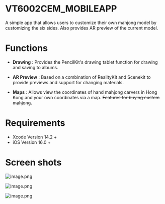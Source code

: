 # VT6002CEM_MOBILEAPP
A simple app that allows users to customize their own mahjong model by customizing the six sides. Also provides AR preview of the current model.




# Functions
* __Drawing__ : Provides the PencilKit's drawing tablet function for drawing and saving to albums.

* __AR Preview__ : Based on a combination of RealityKit and Scenekit to provide previews and support for changing materials.

* __Maps__ : Allows view the coordinates of hand mahjong carvers in Hong Kong and your own coordinates via a map. ~~Features for buying custom mahjong.~~


# Requirements
* Xcode Version 14.2 +
* iOS Version 16.0 +

# Screen shots

![image.png](https://s2.loli.net/2023/01/12/TapWEwgMuh19IK7.png)

![image.png](https://s2.loli.net/2023/01/12/pnICmRuXfDP6wtv.png)

![image.png](https://s2.loli.net/2023/01/12/7ouTlhLGXMxykYc.png)